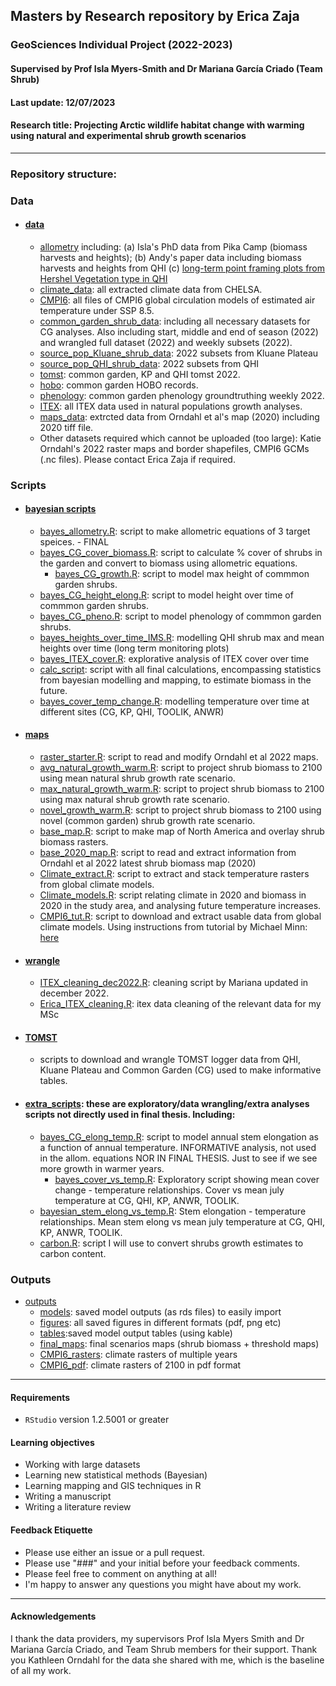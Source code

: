 ## Masters by Research repository by Erica Zaja
### GeoSciences Individual Project (2022-2023)
#### Supervised by Prof Isla Myers-Smith and Dr Mariana García Criado (Team Shrub)
#### Last update: 12/07/2023
#### Research title: Projecting Arctic wildlife habitat change with warming using natural and experimental shrub growth scenarios

*******

### Repository structure:

### Data   
- #### [data](https://github.com/ericazaja/MSc_ZAJA_2022/tree/main/data)
    - [allometry](https://github.com/ericazaja/NEW_MSC_ZAJA_2022/tree/main/data/allometry) including: (a) Isla's PhD data from Pika Camp (biomass harvests and heights); (b) Andy's paper data including biomass harvests and heights from QHI (c) [long-term point framing plots from Hershel Vegetation type in QHI](https://github.com/ericazaja/NEW_MSC_ZAJA_2022/blob/main/data/allometry/qhi-1999-2022-clean-nov22.csv)
     - [climate_data](https://github.com/ericazaja/NEW_MSC_ZAJA_2022/tree/main/data/climate_data): all extracted climate data from CHELSA.
     - [CMPI6](https://github.com/ericazaja/NEW_MSC_ZAJA_2022/tree/main/data/CMPI6): all files of CMPI6 global circulation models of estimated air temperature under SSP 8.5.
    - [common_garden_shrub_data](https://github.com/ericazaja/NEW_MSC_ZAJA_2022/tree/main/data/common_garden_shrub_data): including all necessary datasets for CG analyses. Also including start, middle and end of season (2022) and wrangled full dataset (2022) and weekly subsets (2022).
    - [source_pop_Kluane_shrub_data](https://github.com/ericazaja/NEW_MSC_ZAJA_2022/tree/main/data/source_pop_Kluane_shrub_data): 2022 subsets from Kluane Plateau
    - [source_pop_QHI_shrub_data](https://github.com/ericazaja/NEW_MSC_ZAJA_2022/tree/main/data/source_pop_QHI_shrub_data): 2022 subsets from QHI
    - [tomst](https://github.com/ericazaja/NEW_MSC_ZAJA_2022/tree/main/data/tomst): common garden, KP and QHI tomst 2022.
     - [hobo](https://github.com/ericazaja/NEW_MSC_ZAJA_2022/tree/main/data/hobo): common garden HOBO records.
    - [phenology](https://github.com/ericazaja/NEW_MSC_ZAJA_2022/tree/main/data/phenology): common garden phenology groundtruthing weekly 2022.
     - [ITEX](https://github.com/ericazaja/NEW_MSC_ZAJA_2022/tree/main/data/ITEX): all ITEX data used in natural populations growth analyses.
     - [maps_data](https://github.com/ericazaja/NEW_MSC_ZAJA_2022/tree/main/data/maps_data): extrcted data from Orndahl et al's map (2020) including 2020 tiff file.
    - Other datasets required which cannot be uploaded (too large): Katie Orndahl's 2022 raster maps and border shapefiles, CMPI6 GCMs (.nc files). Please contact Erica Zaja if required.

### Scripts   
- #### [bayesian scripts](https://github.com/ericazaja/NEW_MSC_ZAJA_2022/tree/main/scripts/bayesian)
  - [bayes_allometry.R](https://github.com/ericazaja/NEW_MSC_ZAJA_2022/blob/main/scripts/bayesian/bayes_allometry.R): script to make allometric equations of 3 target speices. - FINAL
  - [bayes_CG_cover_biomass.R](https://github.com/ericazaja/NEW_MSC_ZAJA_2022/blob/main/scripts/bayesian/bayes_CG_cover_biomass.R): script to calculate % cover of shrubs in the garden and convert to biomass using allometric equations.
    - [bayes_CG_growth.R](https://github.com/ericazaja/NEW_MSC_ZAJA_2022/blob/main/scripts/bayesian/bayes_CG_growth.R): script to model max height of commmon garden shrubs. 
   - [bayes_CG_height_elong.R](https://github.com/ericazaja/NEW_MSC_ZAJA_2022/blob/main/scripts/bayesian/bayes_CG_height_elong.R): script to model height over time of commmon garden shrubs. 
    - [bayes_CG_pheno.R](https://github.com/ericazaja/NEW_MSC_ZAJA_2022/blob/main/scripts/bayesian/bayes_CG_pheno.R): script to model phenology of commmon garden shrubs. 
    - [bayes_heights_over_time_IMS.R](https://github.com/ericazaja/NEW_MSC_ZAJA_2022/blob/main/scripts/bayesian/bayes_heights_over_time_IMS.R): modelling QHI shrub max and mean heights over time (long term monitoring plots)
    - [bayes_ITEX_cover.R](https://github.com/ericazaja/NEW_MSC_ZAJA_2022/blob/main/scripts/bayesian/bayes_ITEX_cover.R): explorative analysis of ITEX cover over time
    - [calc_script](https://github.com/ericazaja/NEW_MSC_ZAJA_2022/blob/main/scripts/bayesian/calc_script.R): script with all final calculations, encompassing statistics from bayesian modelling and mapping, to estimate biomass in the future.
     - [bayes_cover_temp_change.R](https://github.com/ericazaja/NEW_MSC_ZAJA_2022/blob/main/scripts/bayesian/bayes_cover_temp_change.R): modelling temperature over time at different sites (CG, KP, QHI, TOOLIK, ANWR)
  
- #### [maps](https://github.com/ericazaja/NEW_MSC_ZAJA_2022/tree/main/scripts/maps)
  - [raster_starter.R](https://github.com/ericazaja/NEW_MSC_ZAJA_2022/blob/main/scripts/maps/warming_project/raster_starter.R): script to read and modify Orndahl et al 2022 maps.
  - [avg_natural_growth_warm.R](https://github.com/ericazaja/NEW_MSC_ZAJA_2022/blob/main/scripts/maps/warming_project/agv_natural_growth_warm.R): script to project shrub biomass to 2100 using mean natural shrub growth rate scenario.
  - [max_natural_growth_warm.R](https://github.com/ericazaja/NEW_MSC_ZAJA_2022/blob/main/scripts/maps/warming_project/max_natural_growth_warm.R): script to project shrub biomass to 2100 using max natural shrub growth rate scenario.
  - [novel_growth_warm.R](https://github.com/ericazaja/NEW_MSC_ZAJA_2022/blob/main/scripts/maps/warming_project/novel_growth_warm.R): script to project shrub biomass to 2100 using novel (common garden) shrub growth rate scenario.
  - [base_map.R](https://github.com/ericazaja/NEW_MSC_ZAJA_2022/blob/main/scripts/maps/warming_project/base_map.R): script to make map of North America and overlay shrub biomass rasters.
  - [base_2020_map.R](https://github.com/ericazaja/NEW_MSC_ZAJA_2022/blob/main/scripts/maps/warming_project/base_2020_map.R): script to read and extract information from Orndahl et al 2022 latest shrub biomass map (2020)
  - [Climate_extract.R](https://github.com/ericazaja/NEW_MSC_ZAJA_2022/blob/main/scripts/maps/climate/Climate_extract.R): script to extract and stack temperature rasters from global climate models.
  - [Climate_models.R](https://github.com/ericazaja/NEW_MSC_ZAJA_2022/blob/main/scripts/maps/climate/Climate_models.R): script relating climate in 2020 and biomass in 2020 in the study area, and analysing future temperature increases.
  - [CMPI6_tut.R](https://github.com/ericazaja/NEW_MSC_ZAJA_2022/blob/main/scripts/maps/climate/CMPI6_tut.R): script to download and extract usable data from global climate models. Using instructions from tutorial by Michael Minn: [here](https://michaelminn.net/tutorials/r-climate/index.html)


- #### [wrangle](https://github.com/ericazaja/NEW_MSC_ZAJA_2022/tree/main/scripts/wrangle)
    - [ITEX_cleaning_dec2022.R](https://github.com/ericazaja/NEW_MSC_ZAJA_2022/blob/main/scripts/wrangle/ITEX_cleaning_dec2022.R): cleaning script by Mariana updated in december 2022.
    - [Erica_ITEX_cleaning.R](https://github.com/ericazaja/NEW_MSC_ZAJA_2022/blob/main/scripts/wrangle/Erica_ITEX_cleaning.R): itex data cleaning of the relevant data for my MSc
    
- #### [TOMST](https://github.com/ericazaja/NEW_MSC_ZAJA_2022/tree/main/scripts/TOMST) 
   - scripts to download and wrangle TOMST logger data from QHI, Kluane Plateau and Common Garden (CG) used to make informative tables.
    
- #### [extra_scripts](https://github.com/ericazaja/NEW_MSC_ZAJA_2022/tree/main/scripts/extra_scripts): these are exploratory/data wrangling/extra analyses scripts not directly used in final thesis. Including: 
   - [bayes_CG_elong_temp.R](https://github.com/ericazaja/NEW_MSC_ZAJA_2022/blob/main/scripts/extra_scripts/bayesian/bayes_CG_elong_temp.R): script to model annual stem elongation as a function of annual temperature. INFORMATIVE analysis, not used in the allom. equations NOR IN FINAL THESIS. Just to see if we see more growth in warmer years.
     - [bayes_cover_vs_temp.R](https://github.com/ericazaja/NEW_MSC_ZAJA_2022/blob/main/scripts/extra_scripts/bayesian/bayes_Cover_vs_temp.R): Exploratory script showing mean cover change - temperature relationships. Cover vs mean july temperature at CG, QHI, KP, ANWR, TOOLIK. 
    - [bayesian_stem_elong_vs_temp.R](https://github.com/ericazaja/NEW_MSC_ZAJA_2022/blob/main/scripts/extra_scripts/bayesian/bayes_stem_elong_vs_temp.R): Stem elongation - temperature relationships. Mean stem elong vs mean july temperature at CG, QHI, KP, ANWR, TOOLIK.
    - [carbon.R](https://github.com/ericazaja/NEW_MSC_ZAJA_2022/blob/main/scripts/extra_scripts/carbon.R): script I will use to convert shrubs growth estimates to carbon content.
 
### Outputs
- [outputs](https://github.com/ericazaja/NEW_MSC_ZAJA_2022/tree/main/outputs)
   - [models](https://github.com/ericazaja/NEW_MSC_ZAJA_2022/tree/main/outputs/models): saved model outputs (as rds files) to easily import 
   - [figures](https://github.com/ericazaja/NEW_MSC_ZAJA_2022/tree/main/outputs/figures): all saved figures in different formats (pdf, png etc)
   - [tables](https://github.com/ericazaja/NEW_MSC_ZAJA_2022/tree/main/outputs/tables):saved model output tables (using kable)
   - [final_maps](https://github.com/ericazaja/NEW_MSC_ZAJA_2022/tree/main/outputs/final_maps): final scenarios maps (shrub biomass + threshold maps)
   - [CMPI6_rasters](https://github.com/ericazaja/NEW_MSC_ZAJA_2022/tree/main/outputs/CMPI6_rasters): climate rasters of multiple years
   - [CMPI6_pdf](https://github.com/ericazaja/NEW_MSC_ZAJA_2022/tree/main/outputs/CMPI6_pdf): climate rasters of 2100 in pdf format

*******

#### Requirements
- `RStudio` version 1.2.5001 or greater

#### Learning objectives
- Working with large datasets 
- Learning new statistical methods (Bayesian)
- Learning mapping and GIS techniques in R
- Writing a manuscript
- Writing a literature review 

#### Feedback Etiquette

- Please use either an issue or a pull request.
- Please use "###" and your initial before your feedback comments.
- Please feel free to comment on anything at all! 
- I'm happy to answer any questions you might have about my work.

*******

#### Acknowledgements
I thank the data providers, my supervisors Prof Isla Myers Smith and Dr Mariana García Criado, and Team Shrub members for their support. Thank you Kathleen Orndahl for the data she shared with me, which is the baseline of all my work.

